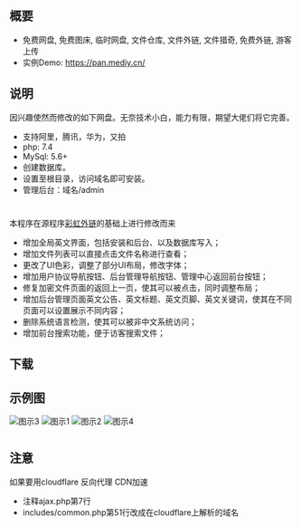  ## 概要

 * 免费网盘, 免费图床, 临时网盘, 文件仓库, 文件外链, 文件猎奇, 免费外链, 游客上传
 * 实例Demo: https://pan.mediy.cn/
 
## 说明

因兴趣使然而修改的如下网盘。无奈技术小白，能力有限，期望大佬们将它完善。
* 支持阿里，腾讯，华为，又拍
* php: 7.4
* MySql: 5.6+
* 创建数据库。
* 设置至根目录，访问域名即可安装。
* 管理后台：域名/admin
#
本程序在源程序[彩虹外链](http://blog.cccyun.cn/post-406.html)的基础上进行修改而来
 * 增加全局英文界面，包括安装和后台、以及数据库写入；
 * 增加文件列表可以直接点击文件名称进行查看；
 * 更改了UI色彩，调整了部分UI布局，修改字体；
 * 增加用户协议导航按钮、后台管理导航按钮、管理中心返回前台按钮；
 * 修复加密文件页面的返回上一页，使其可以被点击，同时调整布局；
 * 增加后台管理页面英文公告、英文标题、英文页脚、英文关键词，使其在不同页面可以设置展示不同内容；
 * 删除系统语言检测，使其可以被非中文系统访问；
 * 增加前台搜索功能，便于访客搜索文件；
## 下载
  
 ## 示例图
![图示3](https://mediy.oss-cn-beijing.aliyuncs.com/toopan%20github%E5%9B%BE%E7%89%87/4.png)
![图示1](https://mediy.oss-cn-beijing.aliyuncs.com/toopan%20github%E5%9B%BE%E7%89%87/2.png)
![图示2](https://mediy.oss-cn-beijing.aliyuncs.com/toopan%20github%E5%9B%BE%E7%89%87/3.png)
![图示4](https://mediy.oss-cn-beijing.aliyuncs.com/toopan%20github%E5%9B%BE%E7%89%87/5.png)
#

## 注意
如果要用cloudflare 反向代理 CDN加速
* 注释ajax.php第7行
* includes/common.php第51行改成在cloudflare上解析的域名